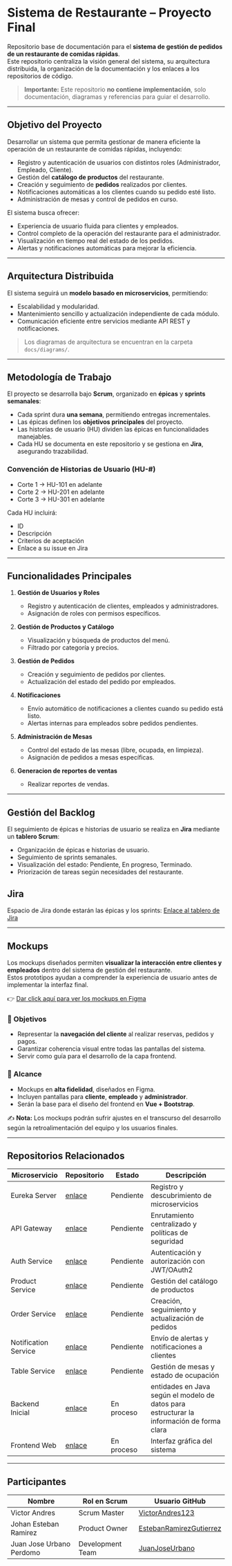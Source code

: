 # Sistema de Restaurante – Proyecto Final

Repositorio base de documentación para el **sistema de gestión de pedidos de un restaurante de comidas rápidas**.  
Este repositorio centraliza la visión    general del sistema, su arquitectura distribuida, la organización de la documentación y los enlaces a los repositorios de código.

> **Importante:** Este repositorio **no contiene implementación**, solo documentación, diagramas y referencias para guiar el desarrollo.

---

## Objetivo del Proyecto
Desarrollar un sistema que permita gestionar de manera eficiente la operación de un restaurante de comidas rápidas, incluyendo:

- Registro y autenticación de usuarios con distintos roles (Administrador, Empleado, Cliente).  
- Gestión del **catálogo de productos** del restaurante.  
- Creación y seguimiento de **pedidos** realizados por clientes.  
- Notificaciones automáticas a los clientes cuando su pedido esté listo.  
- Administración de mesas y control de pedidos en curso.  

El sistema busca ofrecer:

- Experiencia de usuario fluida para clientes y empleados.  
- Control completo de la operación del restaurante para el administrador.  
- Visualización en tiempo real del estado de los pedidos.  
- Alertas y notificaciones automáticas para mejorar la eficiencia.

---

## Arquitectura Distribuida
El sistema seguirá un **modelo basado en microservicios**, permitiendo:

- Escalabilidad y modularidad.  
- Mantenimiento sencillo y actualización independiente de cada módulo.  
- Comunicación eficiente entre servicios mediante API REST y notificaciones.  

> Los diagramas de arquitectura se encuentran en la carpeta `docs/diagrams/`.

---

## Metodología de Trabajo
El proyecto se desarrolla bajo **Scrum**, organizado en **épicas** y **sprints semanales**:

- Cada sprint dura **una semana**, permitiendo entregas incrementales.  
- Las épicas definen los **objetivos principales** del proyecto.  
- Las historias de usuario (HU) dividen las épicas en funcionalidades manejables.  
- Cada HU se documenta en este repositorio y se gestiona en **Jira**, asegurando trazabilidad.

### Convención de Historias de Usuario (HU-#)
- Corte 1 → HU-101 en adelante
- Corte 2 → HU-201 en adelante
- Corte 3 → HU-301 en adelante

Cada HU incluirá:

- ID  
- Descripción  
- Criterios de aceptación  
- Enlace a su issue en Jira  

---

## Funcionalidades Principales
1. **Gestión de Usuarios y Roles**  
   - Registro y autenticación de clientes, empleados y administradores.  
   - Asignación de roles con permisos específicos.  

2. **Gestión de Productos y Catálogo**  
   - Visualización y búsqueda de productos del menú.  
   - Filtrado por categoría y precios.  

3. **Gestión de Pedidos**  
   - Creación y seguimiento de pedidos por clientes.  
   - Actualización del estado del pedido por empleados.  

4. **Notificaciones**  
   - Envío automático de notificaciones a clientes cuando su pedido está listo.  
   - Alertas internas para empleados sobre pedidos pendientes.  

5. **Administración de Mesas**  
   - Control del estado de las mesas (libre, ocupada, en limpieza).  
   - Asignación de pedidos a mesas específicas.  

6. **Generacion de reportes de ventas**  
   - Realizar reportes de vendas.  

---

## Gestión del Backlog
El seguimiento de épicas e historias de usuario se realiza en **Jira** mediante un **tablero Scrum**:

- Organización de épicas e historias de usuario.  
- Seguimiento de sprints semanales.  
- Visualización del estado: Pendiente, En progreso, Terminado.  
- Priorización de tareas según necesidades del restaurante. 

## Jira
Espacio de Jira donde estarán las épicas y los sprints: [Enlace al tablero de Jira](https://solitariodevs.atlassian.net/jira/software/projects/RSO/boards/67/backlog?epics=visible&issueParent=10133%2C10140&atlOrigin=eyJpIjoiYjBhYTY2MTRmOWRiNDdlNTk3ZTdkMTAzMmU4MjMwMjMiLCJwIjoiaiJ9)

---
## Mockups  

Los mockups diseñados permiten **visualizar la interacción entre clientes y empleados** dentro del sistema de gestión del restaurante.  
Estos prototipos ayudan a comprender la experiencia de usuario antes de implementar la interfaz final.  

👉 [Dar click aquí para ver los mockups en Figma](https://www.figma.com/design/IQPDGfwnokc7wHWxzrDgTb/Restaurante_SmashOrder?node-id=5-268&t=KvE2EGwpA9Y5mqFd-1)

### 🎯 Objetivos
- Representar la **navegación del cliente** al realizar reservas, pedidos y pagos.
- Garantizar coherencia visual entre todas las pantallas del sistema.
- Servir como guía para el desarrollo de la capa frontend.

### 📌 Alcance
- Mockups en **alta fidelidad**, diseñados en Figma.  
- Incluyen pantallas para **cliente**, **empleado** y **administrador**.  
- Serán la base para el diseño del frontend en **Vue + Bootstrap**.  

✍️ **Nota:** Los mockups podrán sufrir ajustes en el transcurso del desarrollo según la retroalimentación del equipo y los usuarios finales.

---

## Repositorios Relacionados
| Microservicio          | Repositorio                        | Estado       | Descripción                                           |
|------------------------|-----------------------------------|-------------|------------------------------------------------------|
| Eureka Server          | [enlace](#)                       | Pendiente    | Registro y descubrimiento de microservicios         |
| API Gateway            | [enlace](#)                       | Pendiente    | Enrutamiento centralizado y políticas de seguridad  |
| Auth Service           | [enlace](#)                       | Pendiente    | Autenticación y autorización con JWT/OAuth2         |
| Product Service        | [enlace](#)                       | Pendiente   | Gestión del catálogo de productos                   |
| Order Service          | [enlace](#)                       | Pendiente   | Creación, seguimiento y actualización de pedidos   |
| Notification Service   | [enlace](#)                       | Pendiente    | Envío de alertas y notificaciones a clientes       |
| Table Service          | [enlace](#)                       | Pendiente    | Gestión de mesas y estado de ocupación              |
| Backend Inicial           | [enlace](https://github.com/JuanJoseUrbano/frontend-restaurante-smash_order)                       | En proceso    | entidades en Java según el modelo de datos para estructurar la información de forma clara   
| Frontend Web           | [enlace](https://github.com/JuanJoseUrbano/frontend-restaurante-smash_order)                       | En proceso    | Interfaz gráfica del sistema                      |

---

## Participantes
| Nombre                    | Rol en Scrum      | Usuario GitHub                                                                 |
|---------------------------|-----------------|-------------------------------------------------------------------------------|
| Victor Andres             | Scrum Master     | [VictorAndres123](https://github.com/VictorAndres123)                         |
| Johan Esteban Ramirez     | Product Owner    | [EstebanRamirezGutierrez](https://github.com/EstebanRamirezGutierrez)         |
| Juan Jose Urbano Perdomo  | Development Team | [JuanJoseUrbano](https://github.com/JuanJoseUrbano)                           |
